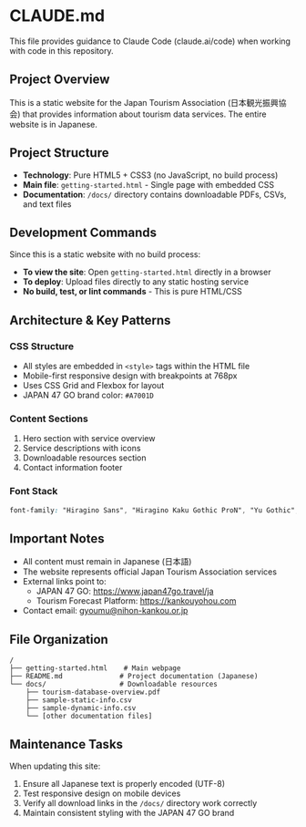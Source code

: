 # CLAUDE.md

This file provides guidance to Claude Code (claude.ai/code) when working with code in this repository.

## Project Overview

This is a static website for the Japan Tourism Association (日本観光振興協会) that provides information about tourism data services. The entire website is in Japanese.

## Project Structure

- **Technology**: Pure HTML5 + CSS3 (no JavaScript, no build process)
- **Main file**: `getting-started.html` - Single page with embedded CSS
- **Documentation**: `/docs/` directory contains downloadable PDFs, CSVs, and text files

## Development Commands

Since this is a static website with no build process:

- **To view the site**: Open `getting-started.html` directly in a browser
- **To deploy**: Upload files directly to any static hosting service
- **No build, test, or lint commands** - This is pure HTML/CSS

## Architecture & Key Patterns

### CSS Structure
- All styles are embedded in `<style>` tags within the HTML file
- Mobile-first responsive design with breakpoints at 768px
- Uses CSS Grid and Flexbox for layout
- JAPAN 47 GO brand color: `#A7001D`

### Content Sections
1. Hero section with service overview
2. Service descriptions with icons
3. Downloadable resources section
4. Contact information footer

### Font Stack
```css
font-family: "Hiragino Sans", "Hiragino Kaku Gothic ProN", "Yu Gothic", "YuGothic", "Meiryo", sans-serif;
```

## Important Notes

- All content must remain in Japanese (日本語)
- The website represents official Japan Tourism Association services
- External links point to:
  - JAPAN 47 GO: https://www.japan47go.travel/ja
  - Tourism Forecast Platform: https://kankouyohou.com
- Contact email: gyoumu@nihon-kankou.or.jp

## File Organization

```
/
├── getting-started.html    # Main webpage
├── README.md              # Project documentation (Japanese)
└── docs/                  # Downloadable resources
    ├── tourism-database-overview.pdf
    ├── sample-static-info.csv
    ├── sample-dynamic-info.csv
    └── [other documentation files]
```

## Maintenance Tasks

When updating this site:
1. Ensure all Japanese text is properly encoded (UTF-8)
2. Test responsive design on mobile devices
3. Verify all download links in the `/docs/` directory work correctly
4. Maintain consistent styling with the JAPAN 47 GO brand